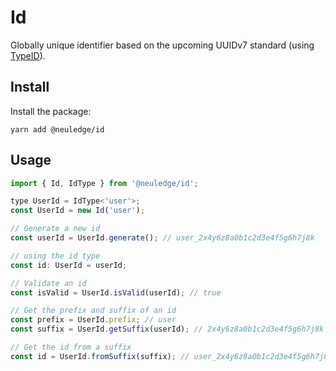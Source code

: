 # Id

Globally unique identifier based on the upcoming UUIDv7 standard (using [TypeID](https://github.com/jetpack-io/typeid)).

## Install

Install the package:

```
yarn add @neuledge/id
```

## Usage

```js
import { Id, IdType } from '@neuledge/id';

type UserId = IdType<'user'>;
const UserId = new Id('user');

// Generate a new id
const userId = UserId.generate(); // user_2x4y6z8a0b1c2d3e4f5g6h7j8k

// using the id type
const id: UserId = userId;

// Validate an id
const isValid = UserId.isValid(userId); // true

// Get the prefix and suffix of an id
const prefix = UserId.prefix; // user
const suffix = UserId.getSuffix(userId); // 2x4y6z8a0b1c2d3e4f5g6h7j8k

// Get the id from a suffix
const id = UserId.fromSuffix(suffix); // user_2x4y6z8a0b1c2d3e4f5g6h7j8k
```
